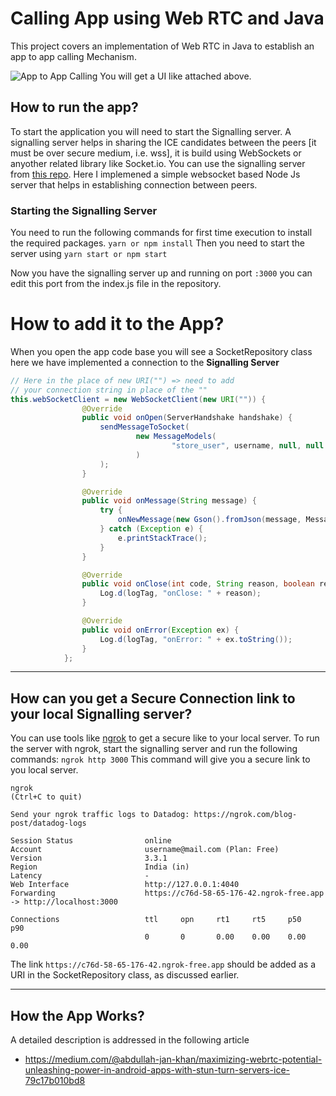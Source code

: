 # Calling App using Web RTC and Java

This project covers an implementation of Web RTC in Java to establish an app to app calling Mechanism.

![App to App Calling](https://i.ibb.co/xM2qsyW/apptoappcalling.png)
You will get a UI like attached above.  

## How to run the app?
To start the application you will need to start the Signalling server. A signalling server helps in sharing the ICE candidates between the peers [it must be over  secure medium, i.e. wss], it is build using WebSockets or anyother related library like Socket.io.
You can use the signalling server from [this repo](https://github.com/AbdullahJanKhan/webrtc-signalling-server). 
Here I implemened a simple websocket based Node Js server that helps in establishing connection between peers.

### Starting the Signalling Server
You need to run the following commands for first time execution to install the required packages.
`yarn or npm install`
Then you need to start the server using
`yarn start or npm start`

Now you have the signalling server up and running on port `:3000` you can edit this port from the index.js file in the repository.

# How to add it to the App?

When you open the app code base you will see a SocketRepository class here we have implemented a connection to the **Signalling Server** 
```java
// Here in the place of new URI("") => need to add 
// your connection string in place of the ""
this.webSocketClient = new WebSocketClient(new URI("")) {
                @Override
                public void onOpen(ServerHandshake handshake) {
                    sendMessageToSocket(
                            new MessageModels(
                                    "store_user", username, null, null
                            )
                    );
                }

                @Override
                public void onMessage(String message) {
                    try {
                        onNewMessage(new Gson().fromJson(message, MessageModels.class));
                    } catch (Exception e) {
                        e.printStackTrace();
                    }
                }

                @Override
                public void onClose(int code, String reason, boolean remote) {
                    Log.d(logTag, "onClose: " + reason);
                }

                @Override
                public void onError(Exception ex) {
                    Log.d(logTag, "onError: " + ex.toString());
                }
            };
```

* * *
## How can you get a Secure Connection link to your local Signalling server?

You can use tools like [ngrok](https://ngrok.com/) to get a secure like to your local server.
To run the server with ngrok, start the signalling server and run the following commands:
`ngrok http 3000`
This command will give you a secure link to you local server.

```
ngrok                                                                                                                                                                                        (Ctrl+C to quit)
                                                                                                                                                                                                             
Send your ngrok traffic logs to Datadog: https://ngrok.com/blog-post/datadog-logs                                                                                                                            
                                                                                                                                                                                                             
Session Status                online                                                                                                                                                                         
Account                       username@mail.com (Plan: Free)                                                                                                                                   
Version                       3.3.1                                                                                                                                                                          
Region                        India (in)                                                                                                                                                                     
Latency                       -                                                                                                                                                                              
Web Interface                 http://127.0.0.1:4040                                                                                                                                                          
Forwarding                    https://c76d-58-65-176-42.ngrok-free.app -> http://localhost:3000                                                                                                              
                                                                                                                                                                                                             
Connections                   ttl     opn     rt1     rt5     p50     p90                                                                                                                                    
                              0       0       0.00    0.00    0.00    0.00  
```

The link `https://c76d-58-65-176-42.ngrok-free.app` should be added as a URI in the SocketRepository class, as discussed earlier.
* * *
## How the App Works?
A detailed description is addressed in the following article
- https://medium.com/@abdullah-jan-khan/maximizing-webrtc-potential-unleashing-power-in-android-apps-with-stun-turn-servers-ice-79c17b010bd8
